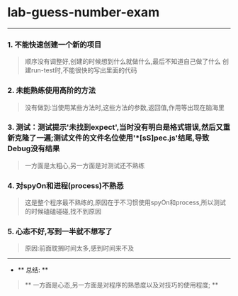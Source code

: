 # lab-guess-number-exam
***

### 1. 不能快速创建一个新的项目 ###

> 顺序没有调整好,创建的时候想到什么就做什么,最后不知道自己做了什么
> 创建run-test时,不能很快的写出里面的代码


### 2. 未能熟练使用高阶的方法 ###

> 没有做到:当使用某些方法时,这些方法的参数,返回值,作用等出现在脑海里


### 3. 测试：测试提示'未找到expect',当时没有明白是格式错误,然后又重新克隆了一遍;测试文件的文件名位使用'*[sS]pec.js'结尾,导致Debug没有结果 ###

> 一方面是太粗心,另一方面是对测试还不熟练


### 4. 对spyOn和进程(process)不熟悉 ###

> 这是整个程序最不熟练的,原因在于不习惯使用spyOn和process,所以测试的时候磕磕碰碰,找不到原因


### 5. 心态不好,写到一半就不想写了 ###

> 原因:前面耽搁时间太多,感到时间来不及

***
- ** 总结: **
> ** 一方面是心态,另一方面是对程序的熟悉度以及对技巧的使用程度; **